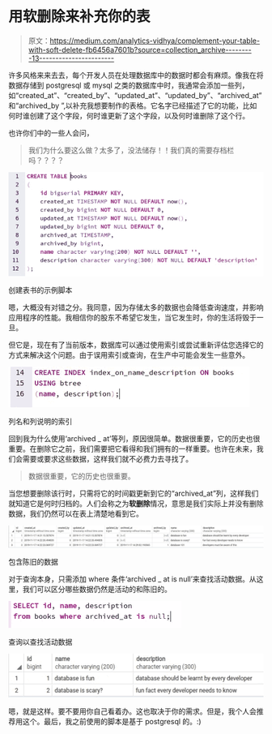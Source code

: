 # 用软删除来补充你的表

> 原文：<https://medium.com/analytics-vidhya/complement-your-table-with-soft-delete-fb6456a7601b?source=collection_archive---------13----------------------->

许多风格来来去去，每个开发人员在处理数据库中的数据时都会有麻烦。像我在将数据存储到 postgresql 或 mysql 之类的数据库中时，我通常会添加一些列，如“created_at”、“created_by”、“updated_at”、“updated_by”、“archived_at”和“archived_by ”,以补充我想要制作的表格。它名字已经描述了它的功能，比如何时谁创建了这个字段，何时谁更新了这个字段，以及何时谁删除了这个行。

也许你们中的一些人会问，

> 我们为什么要这么做？太多了，没法储存！！我们真的需要存档栏吗？？？？

![](img/4f4b5c3ae5eb56118844cfe348dd5d3e.png)

创建表书的示例脚本

嗯，大概没有对错之分。我同意，因为存储太多的数据也会降低查询速度，并影响应用程序的性能。我相信你的股东不希望它发生，当它发生时，你的生活将毁于一旦。

但它是，现在有了当前版本，数据库可以通过使用索引或尝试重新评估您选择它的方式来解决这个问题。由于误用索引或查询，在生产中可能会发生一些意外。

![](img/a71bed27230872102ca7bea46e75ab09.png)

列名和列说明的索引

回到我为什么使用‘archived _ at’等列，原因很简单。数据很重要，它的历史也很重要。在删除它之前，我们需要把它看得和我们拥有的一样重要。也许在未来，我们会需要或要求这些数据，这样我们就不必费力去寻找了。

> 数据很重要，它的历史也很重要。

当您想要删除该行时，只需将它的时间戳更新到它的“archived_at”列，这样我们就知道它是何时归档的。人们会称之为**软删除**情况，意思是我们实际上并没有删除数据，我们仍然可以在表上清楚地看到它。

![](img/a89564ad00e79a89b53b7f6d9606914e.png)

包含陈旧的数据

对于查询本身，只需添加 where 条件‘archived _ at is null’来查找活动数据。从这里，我们可以区分哪些数据仍然是活动的和陈旧的。

![](img/478d412aea93260962305c406dde3cb3.png)

查询以查找活动数据

![](img/f17a42758b9e9e79a4c9f1a67c2513c2.png)

嗯，就是这样。要不要用你自己看着办。这也取决于你的需求。但是，我个人会推荐用这个。最后，我之前使用的脚本是基于 postgresql 的。:)
